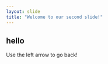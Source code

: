 ```yaml
---
layout: slide
title: "Welcome to our second slide!"
---
```

hello
---
Use the left arrow to go back!
